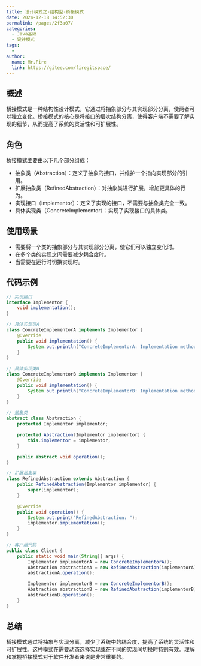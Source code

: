 ```yaml
---
title: 设计模式之-结构型-桥接模式
date: 2024-12-18 14:52:30
permalink: /pages/2f3a07/
categories:
  - Java基础
  - 设计模式
tags:
  - 
author: 
  name: Mr.Fire
  link: https://gitee.com/firegitspace/
---
```



## 概述
桥接模式是一种结构性设计模式，它通过将抽象部分与其实现部分分离，使两者可以独立变化。桥接模式的核心是将接口的层次结构分离，使得客户端不需要了解实现的细节，从而提高了系统的灵活性和可扩展性。

## 角色
桥接模式主要由以下几个部分组成：

- 抽象类（Abstraction）：定义了抽象的接口，并维护一个指向实现部分的引用。
- 扩展抽象类（RefinedAbstraction）：对抽象类进行扩展，增加更具体的行为。
- 实现接口（Implementor）：定义了实现的接口，不需要与抽象类完全一致。
- 具体实现类（ConcreteImplementor）：实现了实现接口的具体类。

## 使用场景

- 需要将一个类的抽象部分与其实现部分分离，使它们可以独立变化时。
- 在多个类的实现之间需要减少耦合度时。
- 当需要在运行时切换实现时。


## 代码示例
```java
// 实现接口
interface Implementor {
    void implementation();
}

// 具体实现类A
class ConcreteImplementorA implements Implementor {
    @Override
    public void implementation() {
        System.out.println("ConcreteImplementorA: Implementation method.");
    }
}

// 具体实现类B
class ConcreteImplementorB implements Implementor {
    @Override
    public void implementation() {
        System.out.println("ConcreteImplementorB: Implementation method.");
    }
}

// 抽象类
abstract class Abstraction {
    protected Implementor implementor;

    protected Abstraction(Implementor implementor) {
        this.implementor = implementor;
    }

    public abstract void operation();
}

// 扩展抽象类
class RefinedAbstraction extends Abstraction {
    public RefinedAbstraction(Implementor implementor) {
        super(implementor);
    }

    @Override
    public void operation() {
        System.out.print("RefinedAbstraction: ");
        implementor.implementation();
    }
}

// 客户端代码
public class Client {
    public static void main(String[] args) {
        Implementor implementorA = new ConcreteImplementorA();
        Abstraction abstractionA = new RefinedAbstraction(implementorA);
        abstractionA.operation();

        Implementor implementorB = new ConcreteImplementorB();
        Abstraction abstractionB = new RefinedAbstraction(implementorB);
        abstractionB.operation();
    }
}

```

## 总结
桥接模式通过将抽象与实现分离，减少了系统中的耦合度，提高了系统的灵活性和可扩展性。这种模式在需要动态选择实现或在不同的实现间切换时特别有效。理解和掌握桥接模式对于软件开发者来说是非常重要的。
